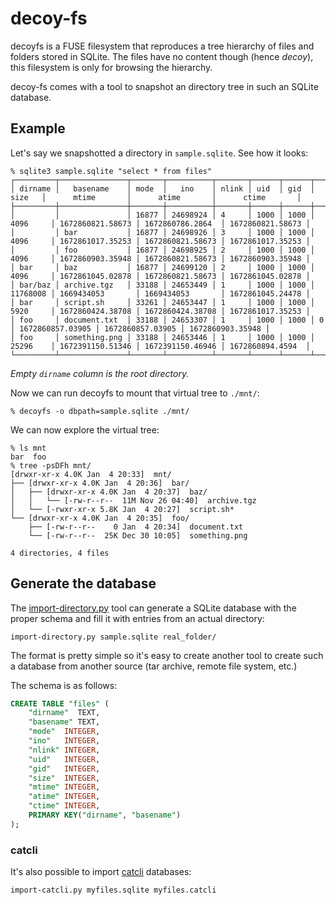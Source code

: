 # decoy-fs

decoyfs is a FUSE filesystem that reproduces a tree hierarchy of files and folders stored in SQLite.
The files have no content though (hence *decoy*), this filesystem is only for browsing the hierarchy.

decoy-fs comes with a tool to snapshot an directory tree in such an SQLite database.

## Example

Let's say we snapshotted a directory in `sample.sqlite`. See how it looks:

```shell
% sqlite3 sample.sqlite "select * from files"
┌─────────┬───────────────┬───────┬──────────┬───────┬──────┬──────┬──────────┬──────────────────┬──────────────────┬──────────────────┐
│ dirname │   basename    │ mode  │   ino    │ nlink │ uid  │ gid  │   size   │      mtime       │      atime       │      ctime       │
├─────────┼───────────────┼───────┼──────────┼───────┼──────┼──────┼──────────┼──────────────────┼──────────────────┼──────────────────┤
│         │               │ 16877 │ 24698924 │ 4     │ 1000 │ 1000 │ 4096     │ 1672860821.58673 │ 1672860786.2864  │ 1672860821.58673 │
│         │ bar           │ 16877 │ 24698926 │ 3     │ 1000 │ 1000 │ 4096     │ 1672861017.35253 │ 1672860821.58673 │ 1672861017.35253 │
│         │ foo           │ 16877 │ 24698925 │ 2     │ 1000 │ 1000 │ 4096     │ 1672860903.35948 │ 1672860821.58673 │ 1672860903.35948 │
│ bar     │ baz           │ 16877 │ 24699120 │ 2     │ 1000 │ 1000 │ 4096     │ 1672861045.02878 │ 1672860821.58673 │ 1672861045.02878 │
│ bar/baz │ archive.tgz   │ 33188 │ 24653449 │ 1     │ 1000 │ 1000 │ 11768008 │ 1669434053       │ 1669434053       │ 1672861045.24478 │
│ bar     │ script.sh     │ 33261 │ 24653447 │ 1     │ 1000 │ 1000 │ 5920     │ 1672860424.38708 │ 1672860424.38708 │ 1672861017.35253 │
│ foo     │ document.txt  │ 33188 │ 24653307 │ 1     │ 1000 │ 1000 │ 0        │ 1672860857.03905 │ 1672860857.03905 │ 1672860903.35948 │
│ foo     │ something.png │ 33188 │ 24653446 │ 1     │ 1000 │ 1000 │ 25296    │ 1672391150.51346 │ 1672391150.46946 │ 1672860894.4594  │
└─────────┴───────────────┴───────┴──────────┴───────┴──────┴──────┴──────────┴──────────────────┴──────────────────┴──────────────────┘
```

*Empty `dirname` column is the root directory.*

Now we can run decoyfs to mount that virtual tree to `./mnt/`:

```shell
% decoyfs -o dbpath=sample.sqlite ./mnt/
```

We can now explore the virtual tree:

```shell
% ls mnt
bar  foo
% tree -psDFh mnt/
[drwxr-xr-x 4.0K Jan  4 20:33]  mnt/
├── [drwxr-xr-x 4.0K Jan  4 20:36]  bar/
│   ├── [drwxr-xr-x 4.0K Jan  4 20:37]  baz/
│   │   └── [-rw-r--r--  11M Nov 26 04:40]  archive.tgz
│   └── [-rwxr-xr-x 5.8K Jan  4 20:27]  script.sh*
└── [drwxr-xr-x 4.0K Jan  4 20:35]  foo/
    ├── [-rw-r--r--    0 Jan  4 20:34]  document.txt
    └── [-rw-r--r--  25K Dec 30 10:05]  something.png

4 directories, 4 files
```

## Generate the database

The [import-directory.py](import-directory.py) tool can generate a SQLite database with the proper schema and fill it with entries from an actual directory:

```
import-directory.py sample.sqlite real_folder/
```

The format is pretty simple so it's easy to create another tool to create such a database from another source (tar archive, remote file system, etc.)

The schema is as follows:

```sql
CREATE TABLE "files" (
    "dirname"  TEXT,
    "basename" TEXT,
    "mode"  INTEGER,
    "ino"   INTEGER,
    "nlink" INTEGER,
    "uid"   INTEGER,
    "gid"   INTEGER,
    "size"  INTEGER,
    "mtime" INTEGER,
    "atime" INTEGER,
    "ctime" INTEGER,
    PRIMARY KEY("dirname", "basename")
);
```

### catcli

It's also possible to import [catcli](https://github.com/deadc0de6/catcli) databases:

```
import-catcli.py myfiles.sqlite myfiles.catcli
```
